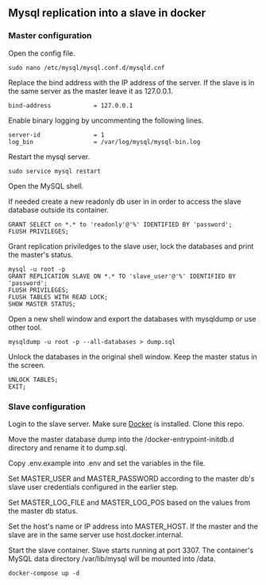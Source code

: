 ## Mysql replication into a slave in docker

### Master configuration

Open the config file.

```
sudo nano /etc/mysql/mysql.conf.d/mysqld.cnf
```

Replace the bind address with the IP address of the server. If the slave is in the same server as the master leave it as 127.0.0.1.

```
bind-address            = 127.0.0.1
```

Enable binary logging by uncommenting the following lines.

```
server-id               = 1
log_bin                 = /var/log/mysql/mysql-bin.log 
```

Restart the mysql server.

```
sudo service mysql restart
```

Open the MySQL shell. 

If needed create a new readonly db user in in order to access the slave database outside its container.

```
GRANT SELECT on *.* to 'readonly'@'%' IDENTIFIED BY 'password';
FLUSH PRIVILEGES;
```

Grant replication priviledges to the slave user, lock the databases and print the master's status.

```
mysql -u root -p
GRANT REPLICATION SLAVE ON *.* TO 'slave_user'@'%' IDENTIFIED BY 'password';
FLUSH PRIVILEGES;
FLUSH TABLES WITH READ LOCK;
SHOW MASTER STATUS;
```

Open a new shell window and export the databases with mysqldump or use other tool.

```
mysqldump -u root -p --all-databases > dump.sql
```

Unlock the databases in the original shell window. Keep the master status in the screen.

```
UNLOCK TABLES;
EXIT;
```

### Slave configuration

Login to the slave server. Make sure [Docker](https://docs.docker.com/install/) is installed. Clone this repo.

Move the master database dump into the /docker-entrypoint-initdb.d directory and rename it to dump.sql.

Copy .env.example into .env and set the variables in the file.

Set MASTER_USER and MASTER_PASSWORD according to the master db's slave user credentials configured in the earlier step.

Set MASTER_LOG_FILE and MASTER_LOG_POS based on the values from the master db status.

Set the host's name or IP address into MASTER_HOST. If the master and the slave are in the same server use host.docker.internal.

Start the slave container. Slave starts running at port 3307. The container's MySQL data directory /var/lib/mysql will be mounted into /data.

```
docker-compose up -d
```
